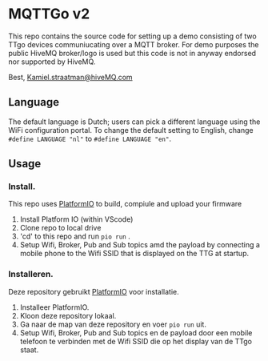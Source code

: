 # MQTTGo v2

This repo contains the source code for setting up a demo consisting of two TTgo devices communiucating over a MQTT broker. For demo purposes the public HiveMQ broker/logo is used but this code is not in anyway endorsed nor supported by HiveMQ.

Best, Kamiel.straatman@hiveMQ.com

## Language

The default language is Dutch; users can pick a different language using the
WiFi configuration portal. To change the default setting to English, change
`#define LANGUAGE "nl"` to `#define LANGUAGE "en"`.

## Usage

### Install.

This repo uses [PlatformIO](https://platformio.org/) to build, compiule and upload your firmware

1. Install Platform IO (within VScode)
2. Clone repo to local drive
3. 'cd' to this repo and run `pio run` .
4. Setup Wifi, Broker, Pub and Sub topics amd the payload by connecting a mobile phone to the Wifi SSID that is displayed on the TTG at startup.

### Installeren.

Deze repository gebruikt [PlatformIO](https://platformio.org/) voor installatie.

1. Installeer PlatformIO.
2. Kloon deze repository lokaal.
3. Ga naar de map van deze repository en voer `pio run` uit.
4. Setup Wifi, Broker, Pub and Sub topics en de payload door een mobile telefoon te verbinden met de Wifi SSID die op het display van de TTgo staat.


